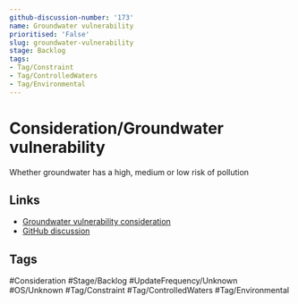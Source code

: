 ```yaml
---
github-discussion-number: '173'
name: Groundwater vulnerability
prioritised: 'False'
slug: groundwater-vulnerability
stage: Backlog
tags:
- Tag/Constraint
- Tag/ControlledWaters
- Tag/Environmental
---
```


# Consideration/Groundwater vulnerability

Whether groundwater has a high, medium or low risk of pollution

## Links

* [Groundwater vulnerability consideration](https://design.planning.data.gov.uk/planning-consideration/groundwater-vulnerability)
* [GitHub discussion](https://github.com/digital-land/data-standards-backlog/discussions/173)

## Tags

#Consideration #Stage/Backlog #UpdateFrequency/Unknown #OS/Unknown #Tag/Constraint #Tag/ControlledWaters #Tag/Environmental